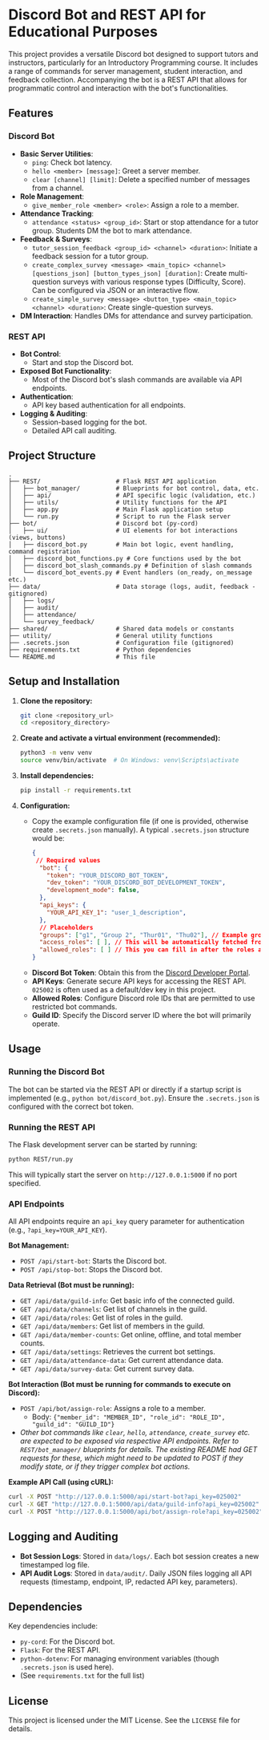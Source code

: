 # Discord Bot and REST API for Educational Purposes

This project provides a versatile Discord bot designed to support tutors and instructors, particularly for an Introductory Programming course. It includes a range of commands for server management, student interaction, and feedback collection. Accompanying the bot is a REST API that allows for programmatic control and interaction with the bot's functionalities.

## Features

### Discord Bot
- **Basic Server Utilities**:
    - `ping`: Check bot latency.
    - `hello <member> [message]`: Greet a server member.
    - `clear [channel] [limit]`: Delete a specified number of messages from a channel.
- **Role Management**:
    - `give_member_role <member> <role>`: Assign a role to a member.
- **Attendance Tracking**:
    - `attendance <status> <group_id>`: Start or stop attendance for a tutor group. Students DM the bot to mark attendance.
- **Feedback & Surveys**:
    - `tutor_session_feedback <group_id> <channel> <duration>`: Initiate a feedback session for a tutor group.
    - `create_complex_survey <message> <main_topic> <channel> [questions_json] [button_types_json] [duration]`: Create multi-question surveys with various response types (Difficulty, Score). Can be configured via JSON or an interactive flow.
    - `create_simple_survey <message> <button_type> <main_topic> <channel> <duration>`: Create single-question surveys.
- **DM Interaction**: Handles DMs for attendance and survey participation.

### REST API
- **Bot Control**:
    - Start and stop the Discord bot.
- **Exposed Bot Functionality**:
    - Most of the Discord bot's slash commands are available via API endpoints.
- **Authentication**:
    - API key based authentication for all endpoints.
- **Logging & Auditing**:
    - Session-based logging for the bot.
    - Detailed API call auditing.

## Project Structure

```
.
├── REST/                     # Flask REST API application
│   ├── bot_manager/          # Blueprints for bot control, data, etc.
│   ├── api/                  # API specific logic (validation, etc.)
│   ├── utils/                # Utility functions for the API
│   ├── app.py                # Main Flask application setup
│   └── run.py                # Script to run the Flask server
├── bot/                      # Discord bot (py-cord)
│   ├── ui/                   # UI elements for bot interactions (views, buttons)
│   ├── discord_bot.py        # Main bot logic, event handling, command registration
│   ├── discord_bot_functions.py # Core functions used by the bot
│   ├── discord_bot_slash_commands.py # Definition of slash commands
│   └── discord_bot_events.py # Event handlers (on_ready, on_message etc.)
├── data/                     # Data storage (logs, audit, feedback - gitignored)
│   ├── logs/
│   ├── audit/
│   ├── attendance/
│   └── survey_feedback/
├── shared/                   # Shared data models or constants
├── utility/                  # General utility functions
├── .secrets.json             # Configuration file (gitignored)
├── requirements.txt          # Python dependencies
└── README.md                 # This file
```

## Setup and Installation

1.  **Clone the repository:**
    ```bash
    git clone <repository_url>
    cd <repository_directory>
    ```

2.  **Create and activate a virtual environment (recommended):**
    ```bash
    python3 -m venv venv
    source venv/bin/activate  # On Windows: venv\Scripts\activate
    ```

3.  **Install dependencies:**
    ```bash
    pip install -r requirements.txt
    ```

4.  **Configuration:**
    -   Copy the example configuration file (if one is provided, otherwise create `.secrets.json` manually).
        A typical `.secrets.json` structure would be:
        ```json
        {
         // Required values
          "bot": {
            "token": "YOUR_DISCORD_BOT_TOKEN",
            "dev_token": "YOUR_DISCORD_BOT_DEVELOPMENT_TOKEN",
            "development_mode": false,
          },
          "api_keys": {
            "YOUR_API_KEY_1": "user_1_description",
          },
          // Placeholders
          "groups": ["g1", "Group 2", "Thur01", "Thu02"], // Example groups for attendance
          "аccess_roles": [ ], // This will be automatically fetched from the server once bot is started
          "allowed_roles": [ ] // This you can fill in after the roles are fetched from the server. It gives permission for CLI execution of the commands
        }
        ```
    -   **Discord Bot Token**: Obtain this from the [Discord Developer Portal](https://discord.com/developers/applications).
    -   **API Keys**: Generate secure API keys for accessing the REST API. `025002` is often used as a default/dev key in this project.
    -   **Allowed Roles**: Configure Discord role IDs that are permitted to use restricted bot commands.
    -   **Guild ID**: Specify the Discord server ID where the bot will primarily operate.

## Usage

### Running the Discord Bot
The bot can be started via the REST API or directly if a startup script is implemented (e.g., `python bot/discord_bot.py`). Ensure the `.secrets.json` is configured with the correct bot token.

### Running the REST API
The Flask development server can be started by running:
```bash
python REST/run.py
```
This will typically start the server on `http://127.0.0.1:5000` if no port specified.

### API Endpoints

All API endpoints require an `api_key` query parameter for authentication (e.g., `?api_key=YOUR_API_KEY`).

**Bot Management:**
*   `POST /api/start-bot`: Starts the Discord bot.
*   `POST /api/stop-bot`: Stops the Discord bot.

**Data Retrieval (Bot must be running):**
*   `GET /api/data/guild-info`: Get basic info of the connected guild.
*   `GET /api/data/channels`: Get list of channels in the guild.
*   `GET /api/data/roles`: Get list of roles in the guild.
*   `GET /api/data/members`: Get list of members in the guild.
*   `GET /api/data/member-counts`: Get online, offline, and total member counts.
*   `GET /api/data/settings`: Retrieves the current bot settings.
*   `GET /api/data/attendance-data`: Get current attendance data.
*   `GET /api/data/survey-data`: Get current survey data.

**Bot Interaction (Bot must be running for commands to execute on Discord):**
*   `POST /api/bot/assign-role`: Assigns a role to a member.
    *   Body: `{"member_id": "MEMBER_ID", "role_id": "ROLE_ID", "guild_id": "GUILD_ID"}`
*   _Other bot commands like `clear`, `hello`, `attendance`, `create_survey` etc. are expected to be exposed via respective API endpoints. Refer to `REST/bot_manager/` blueprints for details. The existing README had GET requests for these, which might need to be updated to POST if they modify state, or if they trigger complex bot actions._

**Example API Call (using cURL):**
```bash
curl -X POST "http://127.0.0.1:5000/api/start-bot?api_key=025002"
curl -X GET "http://127.0.0.1:5000/api/data/guild-info?api_key=025002"
curl -X POST "http://127.0.0.1:5000/api/bot/assign-role?api_key=025002" -H "Content-Type: application/json" -d '{"member_id": "123456789012345678", "role_id": "987654321098765432", "guild_id": "YOUR_GUILD_ID"}'
```

## Logging and Auditing

-   **Bot Session Logs**: Stored in `data/logs/`. Each bot session creates a new timestamped log file.
-   **API Audit Logs**: Stored in `data/audit/`. Daily JSON files logging all API requests (timestamp, endpoint, IP, redacted API key, parameters).

## Dependencies
Key dependencies include:
-   `py-cord`: For the Discord bot.
-   `Flask`: For the REST API.
-   `python-dotenv`: For managing environment variables (though `.secrets.json` is used here).
-   (See `requirements.txt` for the full list)

## License
This project is licensed under the MIT License. See the `LICENSE` file for details.
